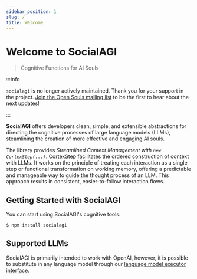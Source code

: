 ```yaml
---
sidebar_position: 1
slug: /
title: Welcome
---
```


# Welcome to SocialAGI

> Cognitive Functions for AI Souls

:::info

`socialagi` is no longer actively maintained. Thank you for your support in the project. [Join the Open Souls mailing list](https://opensouls.beehiiv.com/subscribe) to be the first to hear about the next updates!

:::


**SocialAGI** offers developers clean, simple, and extensible abstractions for directing the cognitive processes of large language models (LLMs), steamlining the creation of more effective and engaging AI souls.

The library provides _Streamlined Context Management with `new CortexStep(...)`_. [CortexStep](/CortexStep/intro) facilitates the ordered construction of context with LLMs. It works on the principle of treating each interaction as a single step or functional transformation on working memory, offering a predictable and manageable way to guide the thought process of an LLM. This approach results in consistent, easier-to-follow interaction flows.

## Getting Started with SocialAGI

You can start using SocialAGI's cognitive tools:

```bash
$ npm install socialagi
```

## Supported LLMs

SocialAGI is primarily intended to work with OpenAI, however, it is possible to substitute in any language model through our [language model executor interface](/languageModels).
